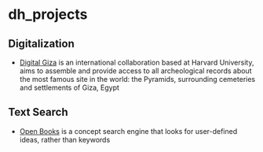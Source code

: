 # dh_projects
## Digitalization
- [Digital Giza](http://giza.fas.harvard.edu/) is an international collaboration based at Harvard University, aims to assemble and provide access to all archeological records about the most famous site in the world: the Pyramids, surrounding cemeteries and settlements of Giza, Egypt
## Text Search
- [Open Books](https://scholar.harvard.edu/stephenosadetz/digitalresearch) is a concept search engine that looks for user-defined ideas, rather than keywords
